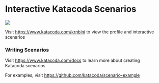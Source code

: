 # Interactive Katacoda Scenarios

[![](http://shields.katacoda.com/katacoda/krnblni/count.svg)](https://www.katacoda.com/krnblni "Get your profile on Katacoda.com")

Visit https://www.katacoda.com/krnblni to view the profile and interactive scenarios

### Writing Scenarios
Visit https://www.katacoda.com/docs to learn more about creating Katacoda scenarios

For examples, visit https://github.com/katacoda/scenario-example

